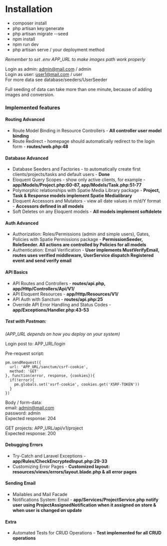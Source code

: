 <h1>Installation</h1>

- composer install
- php artisan key:generate
- php artisan migrate --seed
- npm install
- npm run dev
- php artisan serve / your deployment method

<i>Remember to set .env APP_URL to make images path work properly</i>

Login as admin: admin@mail.com / admin<br>
Login as user: user1@mail.com / user<br>
For more data see database/seeders/UserSeeder

Full seeding of data can take more than one minute, because of adding images and conversion.

<h3>Implemented features</h3>

<h4>Routing Advanced</h4>

- Route Model Binding in Resource Controllers - <b>All controller user model binding</b>
- Route Redirect - homepage should automatically redirect to the login form - <b>routes/web.php:48</b>

<h4>Database Advanced</h4>

- Database Seeders and Factories - to automatically create first clients/projects/tasks and default users - <b>Done</b>
- Eloquent Query Scopes - show only active clients, for example - <b>app/Models/Project.php:60-87, app/Models/Task.php:51-77</b>
- Polymorphic relationships with Spatie Media Library package - <b>Project, Task & Response models implement Spatie Medialibrary</b>
- Eloquent Accessors and Mutators - view all date values in m/d/Y format - <b>Accessors defined in all models</b>
- Soft Deletes on any Eloquent models - <b>All models implement softdelete</b>

<h4>Auth Advanced</h4>

- Authorization: Roles/Permissions (admin and simple users), Gates, Policies with Spatie Permissions package - <b>PermissionSeeder, RoleSeeder. All actions are controlled by Policies for all models</b>
- Authentication: Email Verification - <b>User implements MustVerifyEmail, routes uses verified middleware, UserService dispatch Registered event and send verify email</b>

<h4>API Basics</h4>

- API Routes and Controllers - <b>routes/api.php, app/Http/Controllers/Api/V1/</b>
- API Eloquent Resources - <b>app/Http/Resources/V1/</b>
- API Auth with Sanctum - <b>routes/api.php:25</b>
- Override API Error Handling and Status Codes - <b>app/Exceptions/Handler.php:43-53</b> 

<h5>Test with Postman:</h5>

<i>(APP_URL depends on how you deploy on your system)</i>

Login post to: APP_URL/login

Pre-request script:

    pm.sendRequest({
      url: 'APP_URL/sanctum/csrf-cookie',
      method: 'GET'
    }, function(error, response, {cookies}){
      if(!error){
        pm.globals.set('xsrf-cookie', cookies.get('XSRF-TOKEN'))
      }
    })

Body / form-data:<br>
email: admin@mail.com<br>
password: admin<br>
Expected response: 204

GET projects: APP_URL/api/v1/project<br>
Expected response: 200

<h4>Debugging Errors</h4>

- Try-Catch and Laravel Exceptions - <b>app/Rules/CheckEncryptedInput.php:29-33</b>
- Customizing Error Pages - <b>Customized layout: resources/views/errors/layout.blade.php & all error pages</b>

<h4>Sending Email</h4>

- Mailables and Mail Facade
- Notifications System: Email - <b>app/Services/ProjectService.php notify user using ProjectAssignedNotification when it assigned on store & when user is changed on update</b>

<h4>Extra</h4>

- Automated Tests for CRUD Operations - <b>Test implemented for all CRUD operations</b>